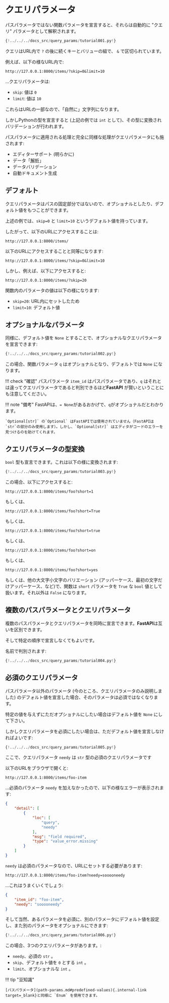 
# クエリパラメータ

パスパラメータではない関数パラメータを宣言すると、それらは自動的に "クエリ" パラメータとして解釈されます。

```Python hl_lines="9"
{!../../../docs_src/query_params/tutorial001.py!}
```

クエリはURL内で `?` の後に続くキーとバリューの組で、 `&` で区切られています。

例えば、以下の様なURL内で:

```
http://127.0.0.1:8000/items/?skip=0&limit=10
```

...クエリパラメータは:

* `skip`: 値は `0`
* `limit`: 値は `10`

これらはURLの一部なので、「自然に」文字列になります。

しかしPythonの型を宣言すると (上記の例では `int` として)、その型に変換されバリデーションが行われます。

パスパラメータに適用される処理と完全に同様な処理がクエリパラメータにも施されます:

* エディターサポート (明らかに)
* データ「<abbr title="HTTPリクエストで受け取った文字列をPythonデータへ変換する">解析</abbr>」
* データバリデーション
* 自動ドキュメント生成

## デフォルト

クエリパラメータはパスの固定部分ではないので、オプショナルとしたり、デフォルト値をもつことができます。

上述の例では、`skip=0` と `limit=10` というデフォルト値を持っています。

したがって、以下のURLにアクセスすることは:

```
http://127.0.0.1:8000/items/
```

以下のURLにアクセスすることと同等になります:

```
http://127.0.0.1:8000/items/?skip=0&limit=10
```

しかし、例えば、以下にアクセスすると:

```
http://127.0.0.1:8000/items/?skip=20
```

関数内のパラメータの値は以下の様になります:

* `skip=20`: URL内にセットしたため
* `limit=10`: デフォルト値

## オプショナルなパラメータ

同様に、デフォルト値を `None` とすることで、オプショナルなクエリパラメータを宣言できます:

```Python hl_lines="9"
{!../../../docs_src/query_params/tutorial002.py!}
```

この場合、関数パラメータ `q` はオプショナルとなり、デフォルトでは `None` になります。

!!! check "確認"
    パスパラメータ `item_id` はパスパラメータであり、`q` はそれとは違ってクエリパラメータであると判別できるほど**FastAPI** が賢いということにも注意してください。

!!! note "備考"
    FastAPIは、`= None`があるおかげで、`q`がオプショナルだとわかります。

    `Optional[str]` の`Optional` はFastAPIでは使用されていません（FastAPIは`str`の部分のみ使用します）。しかし、`Optional[str]` はエディタがコードのエラーを見つけるのを助けてくれます。

## クエリパラメータの型変換

`bool` 型も宣言できます。これは以下の様に変換されます:

```Python hl_lines="9"
{!../../../docs_src/query_params/tutorial003.py!}
```

この場合、以下にアクセスすると:

```
http://127.0.0.1:8000/items/foo?short=1
```

もしくは、

```
http://127.0.0.1:8000/items/foo?short=True
```

もしくは、

```
http://127.0.0.1:8000/items/foo?short=true
```

もしくは、

```
http://127.0.0.1:8000/items/foo?short=on
```

もしくは、

```
http://127.0.0.1:8000/items/foo?short=yes
```

もしくは、他の大文字小文字のバリエーション (アッパーケース、最初の文字だけアッパーケース、など)で、関数は `short` パラメータを `True` な `bool` 値として扱います。それ以外は `False` になります。

## 複数のパスパラメータとクエリパラメータ

複数のパスパラメータとクエリパラメータを同時に宣言できます。**FastAPI**は互いを区別できます。

そして特定の順序で宣言しなくてもよいです。

名前で判別されます:

```Python hl_lines="8  10"
{!../../../docs_src/query_params/tutorial004.py!}
```

## 必須のクエリパラメータ

パスパラメータ以外のパラメータ (今のところ、クエリパラメータのみ説明しました) のデフォルト値を宣言した場合、そのパラメータは必須ではなくなります。

特定の値を与えずにただオプショナルにしたい場合はデフォルト値を `None` にして下さい。

しかしクエリパラメータを必須にしたい場合は、ただデフォルト値を宣言しなければよいです:

```Python hl_lines="6-7"
{!../../../docs_src/query_params/tutorial005.py!}
```

ここで、クエリパラメータ `needy` は `str` 型の必須のクエリパラメータです

以下のURLをブラウザで開くと:

```
http://127.0.0.1:8000/items/foo-item
```

...必須のパラメータ `needy` を加えなかったので、以下の様なエラーが表示されます:

```JSON
{
    "detail": [
        {
            "loc": [
                "query",
                "needy"
            ],
            "msg": "field required",
            "type": "value_error.missing"
        }
    ]
}
```

`needy` は必須のパラメータなので、URLにセットする必要があります:

```
http://127.0.0.1:8000/items/foo-item?needy=sooooneedy
```

...これはうまくいくでしょう:

```JSON
{
    "item_id": "foo-item",
    "needy": "sooooneedy"
}
```

そして当然、あるパラメータを必須に、別のパラメータにデフォルト値を設定し、また別のパラメータをオプショナルにできます:

```Python hl_lines="10"
{!../../../docs_src/query_params/tutorial006.py!}
```

この場合、3つのクエリパラメータがあります。:

* `needy`、必須の `str` 。
* `skip`、デフォルト値を `0` とする `int` 。
* `limit`、オプショナルな `int` 。

!!! tip "豆知識"

    [パスパラメータ](path-params.md#predefined-values){.internal-link target=_blank}と同様に `Enum` を使用できます。
